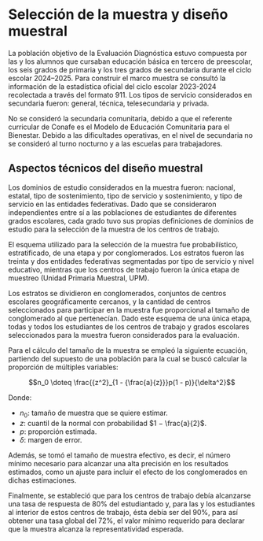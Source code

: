 # Selección de la muestra y diseño muestral

La población objetivo de la Evaluación Diagnóstica estuvo compuesta por las y los alumnos que cursaban educación básica en tercero de preescolar, los seis grados de primaria y los tres grados de secundaria durante el ciclo escolar 2024–2025. Para construir el marco muestra se consultó la información de la estadística oficial del ciclo escolar 2023-2024 recolectada a través del formato 911. Los tipos de servicio considerados en secundaria fueron: general, técnica, telesecundaria y privada.

No se consideró la secundaria comunitaria, debido a que el referente curricular de Conafe es el Modelo
de Educación Comunitaria para el Bienestar. Debido a las dificultades operativas, en el nivel de secundaria
no se consideró al turno nocturno y a las escuelas para trabajadores.

## Aspectos técnicos del diseño muestral
Los dominios de estudio considerados en la muestra fueron: nacional, estatal, tipo de sostenimiento, tipo de servicio y sostenimiento, y tipo de servicio en las entidades federativas. Dado que se consideraron independientes entre sí a las poblaciones de estudiantes de diferentes grados escolares, cada grado tuvo sus propias definiciones de dominios de estudio para la selección de la muestra de los centros de trabajo.

El esquema utilizado para la selección de la muestra fue probabilístico, estratificado, de una etapa y por conglomerados. Los estratos fueron las treinta y dos entidades federativas segmentadas por tipo de servicio y nivel educativo, mientras que los centros de trabajo fueron la única etapa de muestreo (Unidad Primaria Muestral, UPM).

Los estratos se dividieron en conglomerados, conjuntos de centros escolares geográficamente cercanos, y la cantidad de centros seleccionados para participar en la muestra fue proporcional al tamaño de conglomerado al que pertenecían. Dado este esquema de una única etapa, todas y todos los estudiantes de los centros de trabajo y grados escolares seleccionados para la muestra fueron considerados para la evaluación.

Para el cálculo del tamaño de la muestra se empleó la siguiente ecuación, partiendo del supuesto de una población para la cual se buscó calcular la proporción de múltiples variables:

$$n_0 \doteq \frac{{z^2}_{1 - {\frac{a}{z}}}p(1 - p)}{\delta^2}$$

Donde:

- $n_0$: tamaño de muestra que se quiere estimar.
- $z$: cuantil de la normal con probabilidad $1 − \frac{a}{2}$.
- $p$: proporción estimada.
- $\delta$: margen de error.

Además, se tomó el tamaño de muestra efectivo, es decir, el número mínimo necesario para alcanzar una alta precisión en los resultados estimados, como un ajuste para incluir el efecto de los conglomerados en dichas estimaciones.

Finalmente, se estableció que para los centros de trabajo debía alcanzarse una tasa de respuesta de 80% del estudiantado y, para las y los estudiantes al interior de estos centros de trabajo, ésta debía ser del 90%, para así obtener una tasa global del 72%, el valor mínimo requerido para declarar que la muestra alcanza la representatividad esperada.